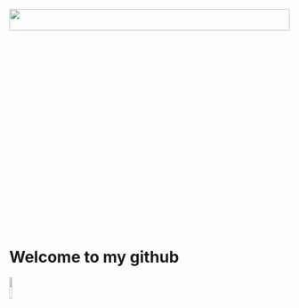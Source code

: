 <p align="center"><img width="100%" height="10%" src="https://www.bu.edu/hic/files/2021/04/ai-top-banner.jpeg"></p>
<h1>Welcome to my github</h1><img src="https://cdn.pixabay.com/photo/2018/04/07/01/25/tiger-3297540_1280.png" width="10%">
